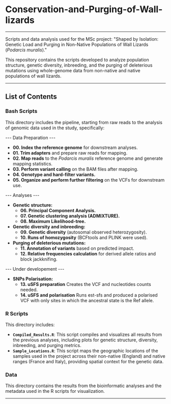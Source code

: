 # Conservation-and-Purging-of-Wall-lizards
---

Scripts and data analysis used for the MSc project: "Shaped by Isolation: Genetic Load and Purging in Non-Native Populations of Wall Lizards (*Podarcis muralis*)."

This repository contains the scripts developed to analyze population structure, genetic diversity, inbreeding, and the purging of deleterious mutations using whole-genome data from non-native and native populations of wall lizards.

---

## List of Contents

### Bash Scripts

This directory includes the pipeline, starting from raw reads to the analysis of genomic data used in the study, specifically:

--- Data Preparation ---
* **00. Index the reference genome** for downstream analyses.
* **01. Trim adapters** and prepare raw reads for mapping.
* **02. Map reads** to the *Podarcis muralis* reference genome and generate mapping statistics.
* **03. Perform variant calling** on the BAM files after mapping.
* **04. Genotype and hard-filter variants.**
* **05. Organize and perform further filtering** on the VCFs for downstream use.

--- Analyses ---
* **Genetic structure:**
    * **06. Principal Component Analysis.**
    * **07. Genetic clustering analysis (ADMIXTURE).**
    * **08. Maximum Likelihood-tree.**
* **Genetic diversity and inbreeding:**
    * **09. Genetic diversity** (autosomal observed heterozygosity).
    * **10. Runs of homozygosity** (BCFtools and PLINK were used).
* **Purging of deleterious mutations:**
    * **11. Annotation of variants** based on predicted impact.
    * **12. Relative frequencies calculation** for derived allele ratios and block jackknifing.

--- Under developement ---
* **SNPs Polarisation:**
    * **13. uSFS preparation** Creates the VCF and nucleotides counts needed.
    * **14. uSFS and polarisation** Runs est-sfs and produced a polarised VCF with only sites in which the ancestral state is the Ref allele. 

### R Scripts

This directory includes:

* **`Compiled_Results.R`**: This script compiles and visualizes all results from the previous analyses, including plots for genetic structure, diversity, inbreeding, and purging metrics.
* **`Sample_Locations.R`**: This script maps the geographic locations of the samples used in the project across their non-native (England) and native ranges (France and Italy), providing spatial context for the genetic data.

### Data

This directory contains the results from the bioinformatic analyses and the metadata used in the R scripts for visualization.

---